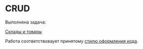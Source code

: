 # CRUD

Выполнена задача:

[Склады и товары](./stocks_products)

Работа соответствоваует принятому [стилю оформления кода](https://github.com/netology-code/codestyle/tree/master/python).


